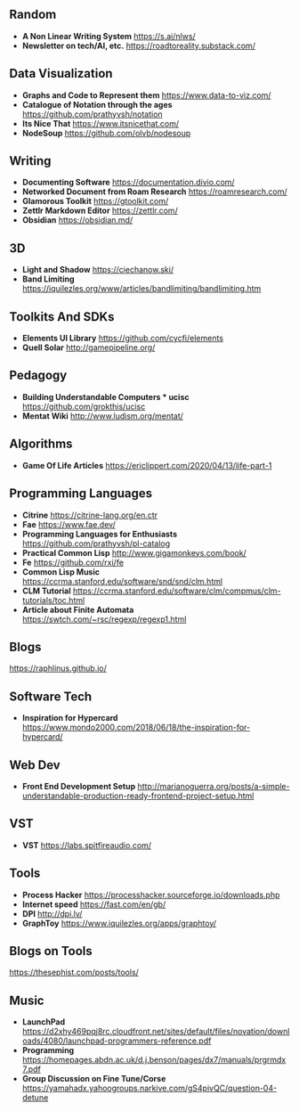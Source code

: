 ## Random
- **A Non Linear Writing System** https://s.ai/nlws/
- **Newsletter on tech/AI, etc.** https://roadtoreality.substack.com/
 
## Data Visualization
- **Graphs and Code to Represent them** https://www.data-to-viz.com/
- **Catalogue of Notation through the ages** https://github.com/prathyvsh/notation
- **Its Nice That** https://www.itsnicethat.com/
- **NodeSoup** https://github.com/olvb/nodesoup

## Writing
- **Documenting Software** https://documentation.divio.com/
- **Networked Document from Roam Research** https://roamresearch.com/
- **Glamorous Toolkit** https://gtoolkit.com/
- **Zettlr Markdown Editor** https://zettlr.com/
- **Obsidian** https://obsidian.md/

## 3D
- **Light and Shadow** https://ciechanow.ski/
- **Band Limiting** https://iquilezles.org/www/articles/bandlimiting/bandlimiting.htm

## Toolkits And SDKs
- **Elements UI Library** https://github.com/cycfi/elements
- **Quell Solar** http://gamepipeline.org/

## Pedagogy
- **Building Understandable Computers * ucisc** https://github.com/grokthis/ucisc
- **Mentat Wiki** http://www.ludism.org/mentat/

## Algorithms
- **Game Of Life Articles** https://ericlippert.com/2020/04/13/life-part-1

## Programming Languages
- **Citrine** https://citrine-lang.org/en.ctr
- **Fae** https://www.fae.dev/
- **Programming Languages for Enthusiasts** https://github.com/prathyvsh/pl-catalog
- **Practical Common Lisp** http://www.gigamonkeys.com/book/
- **Fe** https://github.com/rxi/fe
- **Common Lisp Music** https://ccrma.stanford.edu/software/snd/snd/clm.html
- **CLM Tutorial** https://ccrma.stanford.edu/software/clm/compmus/clm-tutorials/toc.html
- **Article about Finite Automata** https://swtch.com/~rsc/regexp/regexp1.html

## Blogs
https://raphlinus.github.io/

## Software Tech
- **Inspiration for Hypercard** https://www.mondo2000.com/2018/06/18/the-inspiration-for-hypercard/

## Web Dev
- **Front End Development Setup** http://marianoguerra.org/posts/a-simple-understandable-production-ready-frontend-project-setup.html

## VST
- **VST** https://labs.spitfireaudio.com/

## Tools
- **Process Hacker** https://processhacker.sourceforge.io/downloads.php
- **Internet speed** https://fast.com/en/gb/ 
- **DPI** http://dpi.lv/
- **GraphToy** https://www.iquilezles.org/apps/graphtoy/

## Blogs on Tools
https://thesephist.com/posts/tools/

## Music
- **LaunchPad** https://d2xhy469pqj8rc.cloudfront.net/sites/default/files/novation/downloads/4080/launchpad-programmers-reference.pdf
- **Programming** https://homepages.abdn.ac.uk/d.j.benson/pages/dx7/manuals/prgrmdx7.pdf
- **Group Discussion on Fine Tune/Corse** https://yamahadx.yahoogroups.narkive.com/gS4pivQC/question-04-detune
